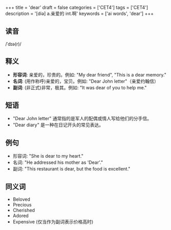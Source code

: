 +++
title = 'dear'
draft = false
categories = ['CET4']
tags = ['CET4']
description = '[diə] a.亲爱的 int.啊'
keywords = ['ai words', 'dear']
+++

## 读音
/ˈdɪə(r)/

## 释义
- **形容词**: 亲爱的，珍贵的。例如: "My dear friend", "This is a dear memory."
- **名词**: (用作称呼)亲爱的，宝贝。例如: "Dear John letter"（亲爱约翰信）
- **副词**: (非正式)非常，极其。例如: "It was dear of you to help me."

## 短语
- "Dear John letter" 通常指的是军人的配偶或情人写给他们的分手信。
- "Dear diary" 是一种在日记开头的常见表达。

## 例句
- 形容词: "She is dear to my heart."
- 名词: "He addressed his mother as 'Dear'."
- 副词: "This restaurant is dear, but the food is excellent."

## 同义词
- Beloved
- Precious
- Cherished
- Adored
- Expensive (仅当作为副词表示价格高时)
